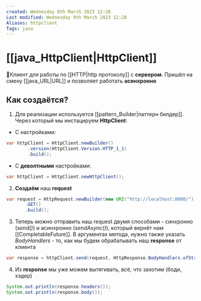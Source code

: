 ```yaml
---
created: Wednesday 8th March 2023 12:28
Last modified: Wednesday 8th March 2023 12:28
Aliases: httpclient
Tags: java
---
```


# [[java_HttpClient|HttpClient]]

📌Клиент для работы по [[HTTP|http протоколу]] с **сервером**. Пришёл на смену [[java_URL|URL]] и позволяет работать **асинхронно**

## Как создаётся?
1. Для реализации используется [[pattern_Builder|паттерн билдер]]. Через который мы инстацируем **HttpClient**:
- C настройками:
```java
var httpClient = HttpClient.newBuilder()  
        .version(HttpClient.Version.HTTP_1_1)  
        .build();
```
- C **деволтными** настройками:
```java
var httpClient = HttpClient.newHttpClient();
```
2. **Создаём** наш **request** 
 ```java
 var request = HttpRequest.newBuilder(new URI("http://localhost:8080/"))  
        .GET()  
        .build();
```
3. Теперь можно отправить наш request двумя способами - синхронно (*send()*) и асинхронно (*sendAsync()*), который вернёт нам [[CompletableFuture]]. 
В аргументах метода, нужно также указать *BodyHandlers* - то, как мы будем обрабатывать наш **response** от клиента
```java
var response = httpClient.send(request, HttpResponse.BodyHandlers.ofString());
```
4. Из **response** мы уже можем вытягивать, всё, что захотим (боди, хэдер)
```java
System.out.println(response.headers());  
System.out.println(response.body());
```


